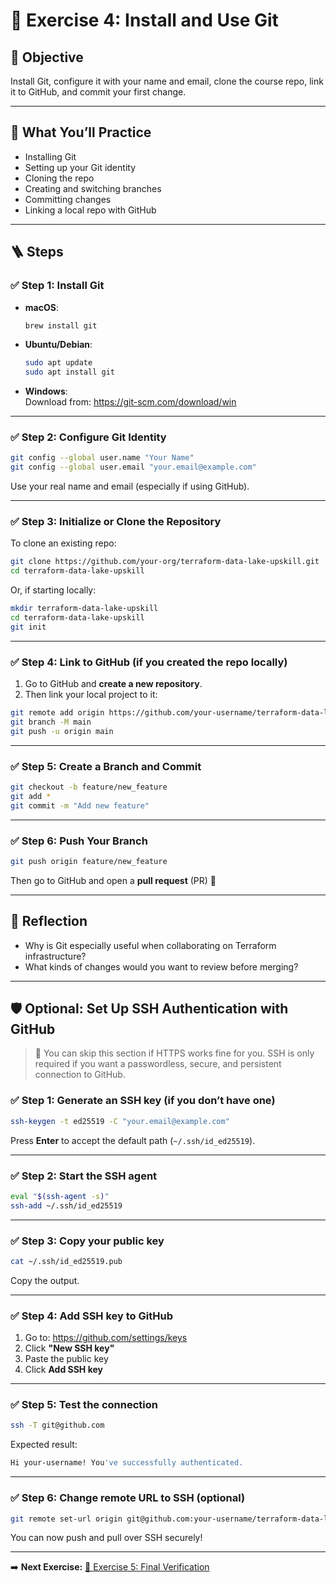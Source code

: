
# 🧪 Exercise 4: Install and Use Git

## 🎯 Objective

Install Git, configure it with your name and email, clone the course repo, link it to GitHub, and commit your first change.

---

## 🧱 What You’ll Practice

- Installing Git
- Setting up your Git identity
- Cloning the repo
- Creating and switching branches
- Committing changes
- Linking a local repo with GitHub

---

## 🪜 Steps

### ✅ Step 1: Install Git

- **macOS**:
  ```bash
  brew install git
  ```

- **Ubuntu/Debian**:
  ```bash
  sudo apt update
  sudo apt install git
  ```

- **Windows**:  
  Download from: https://git-scm.com/download/win

---

### ✅ Step 2: Configure Git Identity

```bash
git config --global user.name "Your Name"
git config --global user.email "your.email@example.com"
```

Use your real name and email (especially if using GitHub).

---

### ✅ Step 3: Initialize or Clone the Repository

To clone an existing repo:

```bash
git clone https://github.com/your-org/terraform-data-lake-upskill.git
cd terraform-data-lake-upskill
```

Or, if starting locally:

```bash
mkdir terraform-data-lake-upskill
cd terraform-data-lake-upskill
git init
```

---

### ✅ Step 4: Link to GitHub (if you created the repo locally)

1. Go to GitHub and **create a new repository**.
2. Then link your local project to it:

```bash
git remote add origin https://github.com/your-username/terraform-data-lake-upskill.git
git branch -M main
git push -u origin main
```

---

### ✅ Step 5: Create a Branch and Commit

```bash
git checkout -b feature/new_feature
git add *
git commit -m "Add new feature"
```

---

### ✅ Step 6: Push Your Branch

```bash
git push origin feature/new_feature
```

Then go to GitHub and open a **pull request** (PR) 🎉

---

## 🧠 Reflection

- Why is Git especially useful when collaborating on Terraform infrastructure?
- What kinds of changes would you want to review before merging?

---

## 🛡️ Optional: Set Up SSH Authentication with GitHub

> 📝 You can skip this section if HTTPS works fine for you.
> SSH is only required if you want a passwordless, secure, and persistent connection to GitHub.

### ✅ Step 1: Generate an SSH key (if you don’t have one)

```bash
ssh-keygen -t ed25519 -C "your.email@example.com"
```

Press **Enter** to accept the default path (`~/.ssh/id_ed25519`).

---

### ✅ Step 2: Start the SSH agent

```bash
eval "$(ssh-agent -s)"
ssh-add ~/.ssh/id_ed25519
```

---

### ✅ Step 3: Copy your public key

```bash
cat ~/.ssh/id_ed25519.pub
```

Copy the output.

---

### ✅ Step 4: Add SSH key to GitHub

1. Go to: https://github.com/settings/keys
2. Click **"New SSH key"**
3. Paste the public key
4. Click **Add SSH key**

---

### ✅ Step 5: Test the connection

```bash
ssh -T git@github.com
```

Expected result:

```bash
Hi your-username! You've successfully authenticated.
```

---

### ✅ Step 6: Change remote URL to SSH (optional)

```bash
git remote set-url origin git@github.com:your-username/terraform-data-lake-upskill.git
```

You can now push and pull over SSH securely!

---

➡️ **Next Exercise:** [🧪 Exercise 5: Final Verification](./exercise-5.md)